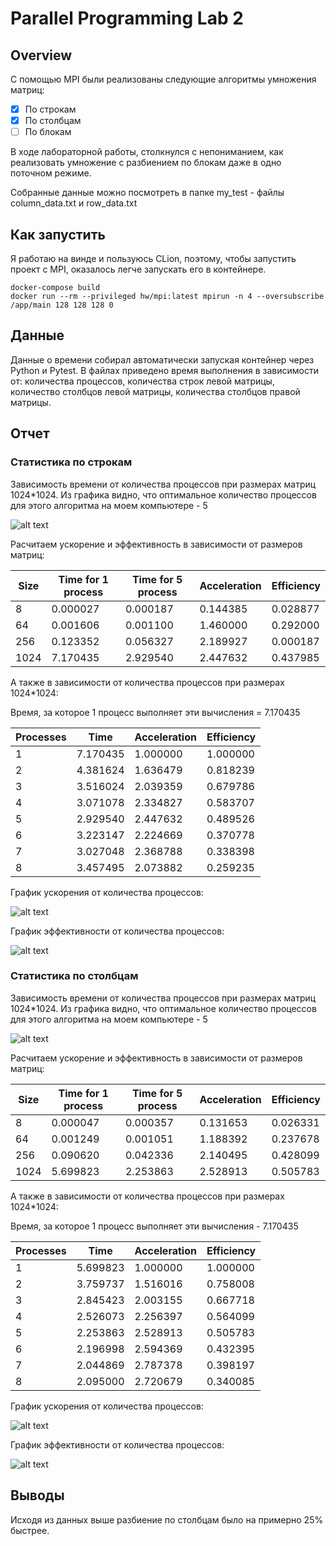 # Parallel Programming Lab 2

## Overview
С помощью MPI были реализованы следующие алгоритмы умножения матриц:
- [x] По строкам
- [x] По столбцам
- [ ] По блокам

В ходе лабораторной работы, столкнулся с непониманием, 
как реализовать умножение с разбиением по блокам даже в
одно поточном режиме.

Собранные данные можно посмотреть в папке my_test - 
файлы column_data.txt и row_data.txt

## Как запустить
Я работаю на винде и пользуюсь CLion, поэтому, чтобы запустить проект с MPI,
оказалось легче запускать его в контейнере.

    docker-compose build
    docker run --rm --privileged hw/mpi:latest mpirun -n 4 --oversubscribe /app/main 128 128 128 0

## Данные
Данные о времени собирал автоматически запуская контейнер через Python и Pytest.
В файлах приведено время выполнения в зависимости от:
количества процессов, количества строк левой матрицы,
количество столбцов левой матрицы, количества столбцов правой матрицы.

## Отчет

### Статистика по строкам
Зависимость времени от количества процессов 
при размерах матриц 1024*1024. Из графика видно, что
оптимальное количество процессов для этого алгоритма
на моем компьютере - 5

![alt text](https://github.com/Dmitry-Vargin-HSE-works/ParallelProgrammingLab2/blob/master/my_test/img/by_rows/time_by_process.png?raw=true)

Расчитаем ускорение и эффективность в зависимости от размеров матриц:

| Size | Time for 1 process | Time for 5 process | Acceleration | Efficiency |
|------|--------------------|--------------------|--------------|------------|
| 8    | 0.000027           | 0.000187           | 0.144385     | 0.028877   |
| 64   | 0.001606           | 0.001100           | 1.460000     | 0.292000   |
| 256  | 0.123352           | 0.056327           | 2.189927     | 0.000187   |
| 1024 | 7.170435           | 2.929540           | 2.447632     | 0.437985   |

А также в зависимости от количества процессов при размерах 1024*1024:

Время, за которое 1 процесс выполняет эти вычисления = 7.170435

| Processes | Time     | Acceleration | Efficiency |
|-----------|----------|--------------|------------|
| 1         | 7.170435 | 1.000000     | 1.000000   |
| 2         | 4.381624 | 1.636479     | 0.818239   |
| 3         | 3.516024 | 2.039359     | 0.679786   |
| 4         | 3.071078 | 2.334827     | 0.583707   |
| 5         | 2.929540 | 2.447632     | 0.489526   |
| 6         | 3.223147 | 2.224669     | 0.370778   |
| 7         | 3.027048 | 2.368788     | 0.338398   |
| 8         | 3.457495 | 2.073882     | 0.259235   |

График ускорения от количества процессов:

![alt text](https://github.com/Dmitry-Vargin-HSE-works/ParallelProgrammingLab2/blob/master/my_test/img/by_rows/acceleration_by_proc_num.png?raw=true)

График эффективности от количества процессов:

![alt text](https://github.com/Dmitry-Vargin-HSE-works/ParallelProgrammingLab2/blob/master/my_test/img/by_rows/efficiency_by_proc_num.png?raw=true)


### Статистика по столбцам
Зависимость времени от количества процессов
при размерах матриц 1024*1024. Из графика видно, что
оптимальное количество процессов для этого алгоритма
на моем компьютере - 5

![alt text](https://github.com/Dmitry-Vargin-HSE-works/ParallelProgrammingLab2/blob/master/my_test/img/by_columns/time_by_process.png?raw=true)

Расчитаем ускорение и эффективность в зависимости от размеров матриц:

| Size | Time for 1 process | Time for 5 process | Acceleration | Efficiency |
|------|--------------------|--------------------|--------------|------------|
| 8    | 0.000047           | 0.000357           | 0.131653     | 0.026331   |
| 64   | 0.001249           | 0.001051           | 1.188392     | 0.237678   |
| 256  | 0.090620           | 0.042336           | 2.140495     | 0.428099   |
| 1024 | 5.699823           | 2.253863           | 2.528913     | 0.505783   |

А также в зависимости от количества процессов при размерах 1024*1024:

Время, за которое 1 процесс выполняет эти вычисления - 7.170435

| Processes | Time     | Acceleration | Efficiency |
|-----------|----------|--------------|------------|
| 1         | 5.699823 | 1.000000     | 1.000000   |
| 2         | 3.759737 | 1.516016     | 0.758008   |
| 3         | 2.845423 | 2.003155     | 0.667718   |
| 4         | 2.526073 | 2.256397     | 0.564099   |
| 5         | 2.253863 | 2.528913     | 0.505783   |
| 6         | 2.196998 | 2.594369     | 0.432395   |
| 7         | 2.044869 | 2.787378     | 0.398197   |
| 8         | 2.095000 | 2.720679     | 0.340085   |

График ускорения от количества процессов:

![alt text](https://github.com/Dmitry-Vargin-HSE-works/ParallelProgrammingLab2/blob/master/my_test/img/by_columns/acceleration_by_proc_num.png?raw=true)

График эффективности от количества процессов:

![alt text](https://github.com/Dmitry-Vargin-HSE-works/ParallelProgrammingLab2/blob/master/my_test/img/by_columns/efficiency_by_proc_num.png?raw=true)


## Выводы
Исходя из данных выше разбиение по столбцам было на примерно 25% быстрее.